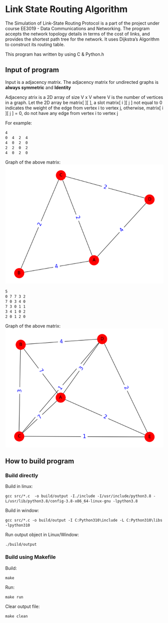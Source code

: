 # Link State Routing Algorithm 
The Simulation of Link-State Routing Protocol is a part of the project under course EE3019 - Data Communications and Networking. The program accepts the network topology details in terms of the cost of links, and provides the shortest path tree for the network. It uses Dijkstra’s Algorithm to construct its routing table.

This program has written by using C & Python.h 

## Input of program

Input is a adjacency matrix. The adjacency matrix for undirected graphs is **always symmetric** and **Identity**

Adjacency atrix is a 2D array of size V x V where V is the number of vertices in a graph. Let the 2D array be matrix[ ][ ], a slot matrix[ i ][ j ] not equal to 0 indicates the weight of the edge from vertex i to vertex j, otherwise, matrix[ i ][ j ] = 0, do not have any edge from vertex i to vertex j

For example:

    4
    0  4  2  4
    4  0  2  0 
    2  2  0  2
    4  0  2  0
Graph of the above matrix:
![](image/graph1.png)

    5 
    0 7 7 3 2 
    7 0 3 4 0 
    7 3 0 1 1 
    3 4 1 0 2 
    2 0 1 2 0 


Graph of the above matrix:
![](image/graph2.png)

## How to build program

### Build directly
Build in linux:

    gcc src/*.c  -o build/output -I./include -I/usr/include/python3.8 -L/usr/lib/python3.8/config-3.8-x86_64-linux-gnu -lpython3.8

Build in window:

    gcc src/*.c -o build/output -I C:Python310\include -L C:Python310\libs -lpython310

Run output object in Linux/Window:

    ./build/output


### Build using Makefile
Build:

    make

Run:

    make run

Clear output file:

    make clean


